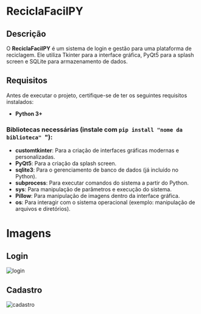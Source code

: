 # ReciclaFacilPY

## Descrição

O **ReciclaFacilPY** é um sistema de login e gestão para uma plataforma de reciclagem. Ele utiliza Tkinter para a interface gráfica, PyQt5 para a splash screen e SQLite para armazenamento de dados.

## Requisitos

Antes de executar o projeto, certifique-se de ter os seguintes requisitos instalados:

- **Python 3+**

### Bibliotecas necessárias (instale com `pip install "nome da biblioteca" `"):

- **customtkinter**: Para a criação de interfaces gráficas modernas e personalizadas.
- **PyQt5**: Para a criação da splash screen.
- **sqlite3**: Para o gerenciamento de banco de dados (já incluído no Python).
- **subprocess**: Para executar comandos do sistema a partir do Python.
- **sys**: Para manipulação de parâmetros e execução do sistema.
- **Pillow**: Para manipulação de imagens dentro da interface gráfica.
- **os**: Para interagir com o sistema operacional (exemplo: manipulação de arquivos e diretórios).

# Imagens

## Login
![login](https://github.com/user-attachments/assets/f58f6c3a-07cc-4881-9f0b-8dcb864c8038)

## Cadastro
![cadastro](https://github.com/user-attachments/assets/eefa4fa9-7e05-4bad-8638-d807f3086937)
